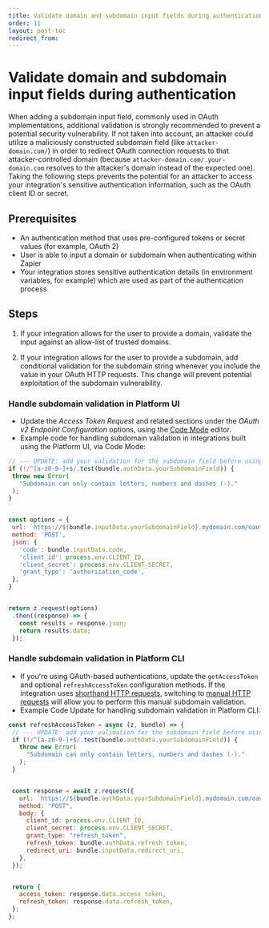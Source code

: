 ```yaml
---
title: Validate domain and subdomain input fields during authentication
order: 11
layout: post-toc
redirect_from: 
---
```


# Validate domain and subdomain input fields during authentication

When adding a subdomain input field, commonly used in OAuth implementations, additional validation is strongly recommended to prevent a potential security vulnerability. If not taken into account, an attacker could utilize a maliciously constructed subdomain field (like `attacker-domain.com/`) in order to redirect OAuth connection requests to that attacker-controlled domain (because `attacker-domain.com/.your-domain.com` resolves to the attacker's domain instead of the expected one).
Taking the following steps prevents the potential for an attacker to access your integration's sensitive authentication information, such as the OAuth client ID or secret.

## Prerequisites

- An authentication method that uses pre-configured tokens or secret values (for example, OAuth 2)
- User is able to input a domain or subdomain when authenticating within Zapier
- Your integration stores sensitive authentication details (in environment variables, for example) which are used as part of the authentication process 

## Steps

1. If your integration allows for the user to provide a domain, validate the input against an allow-list of trusted domains.


2. If your integration allows for the user to provide a subdomain, add conditional validation for the subdomain string whenever you include the value in your OAuth HTTP requests. This change will prevent potential exploitation of the subdomain vulnerability.

### Handle subdomain validation in Platform UI

- Update the _Access Token Request_ and related sections under the _OAuth v2 Endpoint Configuration_ options, using the [Code Mode](https://platform.zapier.com/build/code-mode) editor.
- Example code for handling subdomain validation in integrations built using the Platform UI, via Code Mode: 

```js
// --- UPDATE: add your validation for the subdomain field before using it ---
if (!/^[a-z0-9-]+$/.test(bundle.authData.yourSubdomainField)) {
 throw new Error(
   "Subdomain can only contain letters, numbers and dashes (-)."
 );
}


const options = {
 url: `https://${bundle.inputData.yourSubdomainField}.mydomain.com/oauth/access-token`,
 method: 'POST',
 json: {
   'code': bundle.inputData.code,
   'client_id': process.env.CLIENT_ID,
   'client_secret': process.env.CLIENT_SECRET,
   'grant_type': 'authorization_code',
 },
}


return z.request(options)
 .then((response) => {
   const results = response.json;
   return results.data;
 });

```

### Handle subdomain validation in Platform CLI

- If you're using OAuth-based authentications, update the `getAccessToken` and optional `refreshAccessToken` configuration methods. If the integration uses [shorthand HTTP requests](https://github.com/zapier/zapier-platform/blob/main/packages/cli/README.md#shorthand-http-requests), switching to [manual HTTP requests](https://github.com/zapier/zapier-platform/blob/main/packages/cli/README.md#manual-http-requests) will allow you to perform this manual subdomain validation.
- Example Code Update for handling subdomain validation in Platform CLI:

```js
const refreshAccessToken = async (z, bundle) => {
 // --- UPDATE: add your validation for the subdomain field before using it ---
 if (!/^[a-z0-9-]+$/.test(bundle.authData.yourSubdomainField)) {
   throw new Error(
     "Subdomain can only contain letters, numbers and dashes (-)."
   );
 }


 const response = await z.request({
   url: `https://${bundle.authData.yourSubdomainField}.mydomain.com/oauth/token`,
   method: "POST",
   body: {
     client_id: process.env.CLIENT_ID,
     client_secret: process.env.CLIENT_SECRET,
     grant_type: "refresh_token",
     refresh_token: bundle.authData.refresh_token,
     redirect_uri: bundle.inputData.redirect_uri,
   },
 });


 return {
   access_token: response.data.access_token,
   refresh_token: response.data.refresh_token,
 };
};

```